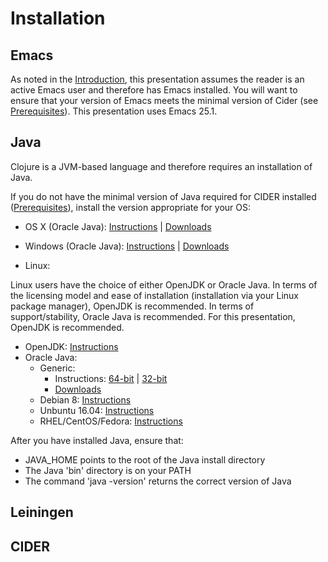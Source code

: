 # Installation

## Emacs

As noted in the [Introduction](../../README.md), this presentation assumes the reader is an active Emacs user and therefore has Emacs installed. You will want to ensure that your version of Emacs meets the minimal version of Cider (see [Prerequisites](../../Prerequisites/README.md)). This presentation uses Emacs 25.1. 

## Java 

Clojure is a JVM-based language and therefore requires an installation of Java. 

If you do not have the minimal version of Java required for CIDER installed ([Prerequisites](../../Prerequisites/README.md)), install the version appropriate for your OS:

* OS X (Oracle Java): [Instructions](https://docs.oracle.com/javase/8/docs/technotes/guides/install/mac_jdk.html)
 | [Downloads](http://www.oracle.com/technetwork/java/javase/downloads/index.html)
 
* Windows (Oracle Java):  [Instructions](https://docs.oracle.com/javase/8/docs/technotes/guides/install/windows_jdk_install.html)
 | [Downloads](http://www.oracle.com/technetwork/java/javase/downloads/index.html)

* Linux:

 Linux users have the choice of either OpenJDK or Oracle Java. In terms of the licensing model and ease of installation (installation via your Linux package manager), OpenJDK is recommended. In terms of support/stability, Oracle Java is recommended. For this presentation, OpenJDK is recommended.

 * OpenJDK: [Instructions](http://openjdk.java.net/install/index.html) 
 * Oracle Java:
   * Generic: 
     * Instructions: [64-bit](https://docs.oracle.com/javase/8/docs/technotes/guides/install/linux_jdk.html#BJFJJEFG) | [32-bit](https://docs.oracle.com/javase/8/docs/technotes/guides/install/linux_jdk.html#BJFCDAIB)
     * [Downloads](http://www.oracle.com/technetwork/java/javase/downloads/index.html)
   * Debian 8: [Instructions](https://www.digitalocean.com/community/tutorials/how-to-install-java-with-apt-get-on-debian-8)
   * Unbuntu 16.04: [Instructions](https://www.digitalocean.com/community/tutorials/how-to-install-java-with-apt-get-on-ubuntu-16-04)
   * RHEL/CentOS/Fedora: [Instructions](http://tecadmin.net/install-java-8-on-centos-rhel-and-fedora/)

After you have installed Java, ensure that:

 * JAVA_HOME points to the root of the Java install directory
 * The Java 'bin' directory is on your PATH
 * The command 'java -version' returns the correct version of Java

## Leiningen

## CIDER



